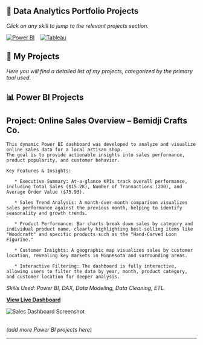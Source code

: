 <p align="center">
  
## 🧭 Data Analytics Portfolio Projects
*Click on any skill to jump to the relevant projects section.*
<p align="left">
<a href="#power-bi-projects">
  <img src="https://img.shields.io/badge/Power%20BI-F2C811?style=for-the-badge&logo=powerbi&logoColor=black" alt="Power BI"/></a>
&nbsp;&nbsp;
<a href="#tableau-projects">
  <img src="https://img.shields.io/badge/Tableau-E97627?style=for-the-badge&logo=tableau&logoColor=white" alt="Tableau"/></a>
  
## 🚀 My Projects  
*Here you will find a detailed list of my projects, categorized by the primary tool used.*

## <a name="power-bi-projects"></a>📊 Power BI Projects
   ## Project: Online Sales Overview – Bemidji Crafts Co.
    This dynamic Power BI dashboard was developed to analyze and visualize online sales data for a local artisan shop. 
    The goal is to provide actionable insights into sales performance, product popularity, and customer behavior.
    
    Key Features & Insights:

       * Executive Summary: At-a-glance KPIs track overall performance, including Total Sales ($15.2K), Number of Transactions (200), and Average Order Value ($75.93).

       * Sales Trend Analysis: A month-over-month comparison visualizes sales performance against the previous month, helping to identify seasonality and growth trends.

       * Product Performance: Bar charts break down sales by category and individual product name, clearly highlighting best-selling items like "Woodcraft" and specific products such as the "Hand-Carved Loon Figurine."

       * Customer Insights: A geographic map visualizes sales by customer location, revealing key markets in Minnesota and surrounding areas.

       * Interactive Filtering: The dashboard is fully interactive, allowing users to filter the data by year, month, product category, and customer location for deeper analysis.
       
  *Skills Used: Power BI, DAX, Data Modeling, Data Cleaning, ETL.*

  [**View Live Dashboard**](link-to-your-live-report)



![Sales Dashboard Screenshot]([https://github.com/antonjeeva5/power-bi-projects/blob/main/Online%20Sales%20Dashboard%20for%20Bemidji%20Crafts%20Co..png)



<br>*(add more Power BI projects here)*<br>



---
